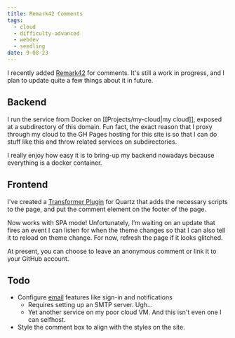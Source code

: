```yaml
---
title: Remark42 Comments
tags:
  - cloud
  - difficulty-advanced
  - webdev
  - seedling
date: 9-08-23
---
```

I recently added [Remark42](https://remark42.com/) for comments. It's still a work in progress, and I plan to update quite a few things about it in future.
## Backend
I run the service from Docker on [[Projects/my-cloud|my cloud]], exposed at a subdirectory of this domain. Fun fact, the exact reason that I proxy through my cloud to the GH Pages hosting for this site is so that I can do stuff like this and throw related services on subdirectories. 

I really enjoy how easy it is to bring-up my backend nowadays because everything is a docker container.
## Frontend
I've created a [Transformer Plugin](https://quartz.jzhao.xyz/advanced/making-plugins#transformers) for Quartz that adds the necessary scripts to the page, and put the comment element on the footer of the page. 

Now works with SPA mode! Unfortunately, I’m waiting on an update that fires an event I can listen for when the theme changes so that I can also tell it to reload on theme change. For now, refresh the page if it looks glitched. 

At present, you can choose to leave an anonymous comment or link it to your GitHub account.
## Todo
- Configure [email](https://remark42.com/docs/configuration/email/) features like sign-in and notifications
	- Requires setting up an SMTP server. Ugh...
	- Yet another service on my poor cloud VM. And this isn't even one I can selfhost.
- Style the comment box to align with the styles on the site.